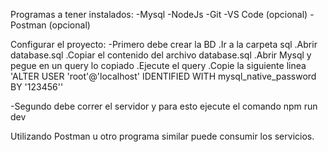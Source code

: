 Programas a tener instalados:
-Mysql
-NodeJs
-Git
-VS Code (opcional)
-Postman (opcional)

Configurar el proyecto:
-Primero debe crear la BD
    .Ir a la carpeta sql
    .Abrir database.sql
    .Copiar el contenido del archivo database.sql
    .Abrir Mysql y pegue en un query lo copiado
    .Ejecute el query
    .Copie la siguiente linea 'ALTER USER 'root'@'localhost' IDENTIFIED WITH mysql_native_password BY '123456''

-Segundo debe correr el servidor y para esto ejecute el comando npm run dev

Utilizando Postman u otro programa similar puede consumir los servicios.